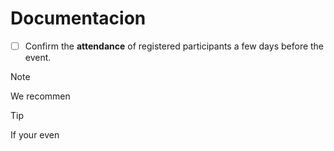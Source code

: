# Documentacion

- [ ] Confirm the **attendance** of registered participants a few days before the event.

> [!NOTE]
> We recommen

> [!TIP]
> If your even
>




